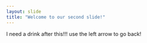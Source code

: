 ```yaml
---
layout: slide
title: "Welcome to our second slide!"
---
```

I need a drink after this!!!
use the left arrow to go back!
